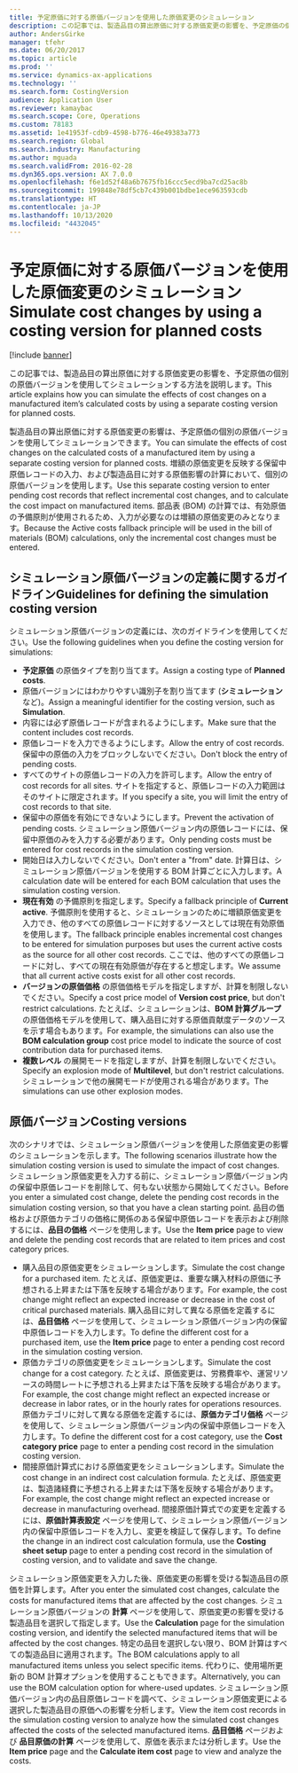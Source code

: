 ```yaml
---
title: 予定原価に対する原価バージョンを使用した原価変更のシミュレーション
description: この記事では、製造品目の算出原価に対する原価変更の影響を、予定原価の個別の原価バージョンを使用してシミュレーションする方法を説明します。
author: AndersGirke
manager: tfehr
ms.date: 06/20/2017
ms.topic: article
ms.prod: ''
ms.service: dynamics-ax-applications
ms.technology: ''
ms.search.form: CostingVersion
audience: Application User
ms.reviewer: kamaybac
ms.search.scope: Core, Operations
ms.custom: 78183
ms.assetid: 1e41953f-cdb9-4598-b776-46e49383a773
ms.search.region: Global
ms.search.industry: Manufacturing
ms.author: mguada
ms.search.validFrom: 2016-02-28
ms.dyn365.ops.version: AX 7.0.0
ms.openlocfilehash: f6e1d52f48a6b7675fb16ccc5ecd9ba7cd25ac8b
ms.sourcegitcommit: 199848e78df5cb7c439b001bdbe1ece963593cdb
ms.translationtype: HT
ms.contentlocale: ja-JP
ms.lasthandoff: 10/13/2020
ms.locfileid: "4432045"
---
```

# <a name="simulate-cost-changes-by-using-a-costing-version-for-planned-costs"></a><span data-ttu-id="fc9aa-103">予定原価に対する原価バージョンを使用した原価変更のシミュレーション</span><span class="sxs-lookup"><span data-stu-id="fc9aa-103">Simulate cost changes by using a costing version for planned costs</span></span>

[!include [banner](../includes/banner.md)]

<span data-ttu-id="fc9aa-104">この記事では、製造品目の算出原価に対する原価変更の影響を、予定原価の個別の原価バージョンを使用してシミュレーションする方法を説明します。</span><span class="sxs-lookup"><span data-stu-id="fc9aa-104">This article explains how you can simulate the effects of cost changes on a manufactured item’s calculated costs by using a separate costing version for planned costs.</span></span>

<span data-ttu-id="fc9aa-105">製造品目の算出原価に対する原価変更の影響は、予定原価の個別の原価バージョンを使用してシミュレーションできます。</span><span class="sxs-lookup"><span data-stu-id="fc9aa-105">You can simulate the effects of cost changes on the calculated costs of a manufactured item by using a separate costing version for planned costs.</span></span> <span data-ttu-id="fc9aa-106">増額の原価変更を反映する保留中原価レコードの入力、および製造品目に対する原価影響の計算において、個別の原価バージョンを使用します。</span><span class="sxs-lookup"><span data-stu-id="fc9aa-106">Use this separate costing version to enter pending cost records that reflect incremental cost changes, and to calculate the cost impact on manufactured items.</span></span> <span data-ttu-id="fc9aa-107">部品表 (BOM) の計算では、有効原価の予備原則が使用されるため、入力が必要なのは増額の原価変更のみとなります。</span><span class="sxs-lookup"><span data-stu-id="fc9aa-107">Because the Active costs fallback principle will be used in the bill of materials (BOM) calculations, only the incremental cost changes must be entered.</span></span>

## <a name="guidelines-for-defining-the-simulation-costing-version"></a><span data-ttu-id="fc9aa-108">シミュレーション原価バージョンの定義に関するガイドライン</span><span class="sxs-lookup"><span data-stu-id="fc9aa-108">Guidelines for defining the simulation costing version</span></span>
<span data-ttu-id="fc9aa-109">シミュレーション原価バージョンの定義には、次のガイドラインを使用してください。</span><span class="sxs-lookup"><span data-stu-id="fc9aa-109">Use the following guidelines when you define the costing version for simulations:</span></span>

-   <span data-ttu-id="fc9aa-110">**予定原価** の原価タイプを割り当てます。</span><span class="sxs-lookup"><span data-stu-id="fc9aa-110">Assign a costing type of **Planned costs**.</span></span>
-   <span data-ttu-id="fc9aa-111">原価バージョンにはわかりやすい識別子を割り当てます (**シミュレーション** など)。</span><span class="sxs-lookup"><span data-stu-id="fc9aa-111">Assign a meaningful identifier for the costing version, such as **Simulation**.</span></span>
-   <span data-ttu-id="fc9aa-112">内容には必ず原価レコードが含まれるようにします。</span><span class="sxs-lookup"><span data-stu-id="fc9aa-112">Make sure that the content includes cost records.</span></span>
-   <span data-ttu-id="fc9aa-113">原価レコードを入力できるようにします。</span><span class="sxs-lookup"><span data-stu-id="fc9aa-113">Allow the entry of cost records.</span></span> <span data-ttu-id="fc9aa-114">保留中の原価の入力をブロックしないでください。</span><span class="sxs-lookup"><span data-stu-id="fc9aa-114">Don't block the entry of pending costs.</span></span>
-   <span data-ttu-id="fc9aa-115">すべてのサイトの原価レコードの入力を許可します。</span><span class="sxs-lookup"><span data-stu-id="fc9aa-115">Allow the entry of cost records for all sites.</span></span> <span data-ttu-id="fc9aa-116">サイトを指定すると、原価レコードの入力範囲はそのサイトに限定されます。</span><span class="sxs-lookup"><span data-stu-id="fc9aa-116">If you specify a site, you will limit the entry of cost records to that site.</span></span>
-   <span data-ttu-id="fc9aa-117">保留中の原価を有効にできないようにします。</span><span class="sxs-lookup"><span data-stu-id="fc9aa-117">Prevent the activation of pending costs.</span></span> <span data-ttu-id="fc9aa-118">シミュレーション原価バージョン内の原価レコードには、保留中原価のみを入力する必要があります。</span><span class="sxs-lookup"><span data-stu-id="fc9aa-118">Only pending costs must be entered for cost records in the simulation costing version.</span></span>
-   <span data-ttu-id="fc9aa-119">開始日は入力しないでください。</span><span class="sxs-lookup"><span data-stu-id="fc9aa-119">Don't enter a "from" date.</span></span> <span data-ttu-id="fc9aa-120">計算日は、シミュレーション原価バージョンを使用する BOM 計算ごとに入力します。</span><span class="sxs-lookup"><span data-stu-id="fc9aa-120">A calculation date will be entered for each BOM calculation that uses the simulation costing version.</span></span>
-   <span data-ttu-id="fc9aa-121">**現在有効** の予備原則を指定します。</span><span class="sxs-lookup"><span data-stu-id="fc9aa-121">Specify a fallback principle of **Current active**.</span></span> <span data-ttu-id="fc9aa-122">予備原則を使用すると、シミュレーションのために増額原価変更を入力でき、他のすべての原価レコードに対するソースとしては現在有効原価を使用します。</span><span class="sxs-lookup"><span data-stu-id="fc9aa-122">The fallback principle enables incremental cost changes to be entered for simulation purposes but uses the current active costs as the source for all other cost records.</span></span> <span data-ttu-id="fc9aa-123">ここでは、他のすべての原価レコードに対し、すべての現在有効原価が存在すると想定します。</span><span class="sxs-lookup"><span data-stu-id="fc9aa-123">We assume that all current active costs exist for all other cost records.</span></span>
-   <span data-ttu-id="fc9aa-124">**バージョンの原価価格** の原価価格モデルを指定しますが、計算を制限しないでください。</span><span class="sxs-lookup"><span data-stu-id="fc9aa-124">Specify a cost price model of **Version cost price**, but don't restrict calculations.</span></span> <span data-ttu-id="fc9aa-125">たとえば、シミュレーションは、**BOM 計算グループ** の原価価格モデルを使用して、購入品目に対する原価貢献度データのソースを示す場合もあります。</span><span class="sxs-lookup"><span data-stu-id="fc9aa-125">For example, the simulations can also use the **BOM calculation group** cost price model to indicate the source of cost contribution data for purchased items.</span></span>
-   <span data-ttu-id="fc9aa-126">**複数レベル** の展開モードを指定しますが、計算を制限しないでください。</span><span class="sxs-lookup"><span data-stu-id="fc9aa-126">Specify an explosion mode of **Multilevel**, but don't restrict calculations.</span></span> <span data-ttu-id="fc9aa-127">シミュレーションで他の展開モードが使用される場合があります。</span><span class="sxs-lookup"><span data-stu-id="fc9aa-127">The simulations can use other explosion modes.</span></span>

## <a name="costing-versions"></a><span data-ttu-id="fc9aa-128">原価バージョン</span><span class="sxs-lookup"><span data-stu-id="fc9aa-128">Costing versions</span></span>
<span data-ttu-id="fc9aa-129">次のシナリオでは、シミュレーション原価バージョンを使用した原価変更の影響のシミュレーションを示します。</span><span class="sxs-lookup"><span data-stu-id="fc9aa-129">The following scenarios illustrate how the simulation costing version is used to simulate the impact of cost changes.</span></span> <span data-ttu-id="fc9aa-130">シミュレーション原価変更を入力する前に、シミュレーション原価バージョン内の保留中原価レコードを削除して、何もない状態から開始してください。</span><span class="sxs-lookup"><span data-stu-id="fc9aa-130">Before you enter a simulated cost change, delete the pending cost records in the simulation costing version, so that you have a clean starting point.</span></span> <span data-ttu-id="fc9aa-131">品目の価格および原価カテゴリの価格に関係のある保留中原価レコードを表示および削除するには、**品目の価格** ページを使用します。</span><span class="sxs-lookup"><span data-stu-id="fc9aa-131">Use the **Item price** page to view and delete the pending cost records that are related to item prices and cost category prices.</span></span>

-   <span data-ttu-id="fc9aa-132">購入品目の原価変更をシミュレーションします。</span><span class="sxs-lookup"><span data-stu-id="fc9aa-132">Simulate the cost change for a purchased item.</span></span> <span data-ttu-id="fc9aa-133">たとえば、原価変更は、重要な購入材料の原価に予想される上昇または下落を反映する場合があります。</span><span class="sxs-lookup"><span data-stu-id="fc9aa-133">For example, the cost change might reflect an expected increase or decrease in the cost of critical purchased materials.</span></span> <span data-ttu-id="fc9aa-134">購入品目に対して異なる原価を定義するには、**品目価格** ページを使用して、シミュレーション原価バージョン内の保留中原価レコードを入力します。</span><span class="sxs-lookup"><span data-stu-id="fc9aa-134">To define the different cost for a purchased item, use the **Item price** page to enter a pending cost record in the simulation costing version.</span></span>
-   <span data-ttu-id="fc9aa-135">原価カテゴリの原価変更をシミュレーションします。</span><span class="sxs-lookup"><span data-stu-id="fc9aa-135">Simulate the cost change for a cost category.</span></span> <span data-ttu-id="fc9aa-136">たとえば、原価変更は、労務費率や、運営リソースの時間レートに予想される上昇または下落を反映する場合があります。</span><span class="sxs-lookup"><span data-stu-id="fc9aa-136">For example, the cost change might reflect an expected increase or decrease in labor rates, or in the hourly rates for operations resources.</span></span> <span data-ttu-id="fc9aa-137">原価カテゴリに対して異なる原価を定義するには、**原価カテゴリ価格** ページを使用して、シミュレーション原価バージョン内の保留中原価レコードを入力します。</span><span class="sxs-lookup"><span data-stu-id="fc9aa-137">To define the different cost for a cost category, use the **Cost category price** page to enter a pending cost record in the simulation costing version.</span></span>
-   <span data-ttu-id="fc9aa-138">間接原価計算式における原価変更をシミュレーションします。</span><span class="sxs-lookup"><span data-stu-id="fc9aa-138">Simulate the cost change in an indirect cost calculation formula.</span></span> <span data-ttu-id="fc9aa-139">たとえば、原価変更は、製造諸経費に予想される上昇または下落を反映する場合があります。</span><span class="sxs-lookup"><span data-stu-id="fc9aa-139">For example, the cost change might reflect an expected increase or decrease in manufacturing overhead.</span></span> <span data-ttu-id="fc9aa-140">間接原価計算式での変更を定義するには、**原価計算表設定** ページを使用して、シミュレーション原価バージョン内の保留中原価レコードを入力し、変更を検証して保存します。</span><span class="sxs-lookup"><span data-stu-id="fc9aa-140">To define the change in an indirect cost calculation formula, use the **Costing sheet setup** page to enter a pending cost record in the simulation of costing version, and to validate and save the change.</span></span>

<span data-ttu-id="fc9aa-141">シミュレーション原価変更を入力した後、原価変更の影響を受ける製造品目の原価を計算します。</span><span class="sxs-lookup"><span data-stu-id="fc9aa-141">After you enter the simulated cost changes, calculate the costs for manufactured items that are affected by the cost changes.</span></span> <span data-ttu-id="fc9aa-142">シミュレーション原価バージョンの **計算** ページを使用して、原価変更の影響を受ける製造品目を選択して指定します。</span><span class="sxs-lookup"><span data-stu-id="fc9aa-142">Use the **Calculation** page for the simulation costing version, and identify the selected manufactured items that will be affected by the cost changes.</span></span> <span data-ttu-id="fc9aa-143">特定の品目を選択しない限り、BOM 計算はすべての製造品目に適用されます。</span><span class="sxs-lookup"><span data-stu-id="fc9aa-143">The BOM calculations apply to all manufactured items unless you select specific items.</span></span> <span data-ttu-id="fc9aa-144">代わりに、使用場所更新の BOM 計算オプションを使用することもできます。</span><span class="sxs-lookup"><span data-stu-id="fc9aa-144">Alternatively, you can use the BOM calculation option for where-used updates.</span></span> <span data-ttu-id="fc9aa-145">シミュレーション原価バージョン内の品目原価レコードを調べて、シミュレーション原価変更による選択した製造品目の原価への影響を分析します。</span><span class="sxs-lookup"><span data-stu-id="fc9aa-145">View the item cost records in the simulation costing version to analyze how the simulated cost changes affected the costs of the selected manufactured items.</span></span> <span data-ttu-id="fc9aa-146">**品目価格** ページおよび **品目原価の計算** ページを使用して、原価を表示または分析します。</span><span class="sxs-lookup"><span data-stu-id="fc9aa-146">Use the **Item price** page and the **Calculate item cost** page to view and analyze the costs.</span></span>



